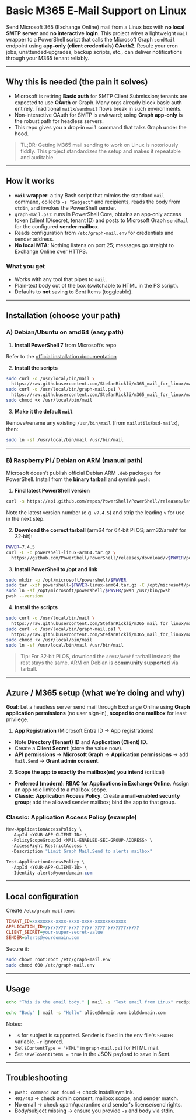 # Basic M365 E‑Mail Support on Linux

Send Microsoft 365 (Exchange Online) mail from a Linux box with **no local SMTP server** and **no interactive login**. This project wires a lightweight `mail` wrapper to a PowerShell script that calls the Microsoft Graph `sendMail` endpoint using **app‑only (client credentials) OAuth2**. Result: your cron jobs, unattended‑upgrades, backup scripts, etc., can deliver notifications through your M365 tenant reliably.

---

## Why this is needed (the pain it solves)

- Microsoft is retiring **Basic auth** for SMTP Client Submission; tenants are expected to use **OAuth** or Graph. Many orgs already block basic auth entirely. Traditional `mailx`/`sendmail` flows break in such environments.
- Non‑interactive OAuth for SMTP is awkward; using **Graph app‑only** is the robust path for headless servers.
- This repo gives you a drop‑in `mail` command that talks Graph under the hood.

> TL;DR: Getting M365 mail sending to work on Linux is notoriously fiddly. This project standardizes the setup and makes it repeatable and auditable.

---

## How it works

- **`mail` wrapper**: a tiny Bash script that mimics the standard `mail` command, collects `-s "Subject"` and recipients, reads the body from `stdin`, and invokes the PowerShell sender.
- `graph-mail.ps1`: runs in PowerShell Core, obtains an app‑only access token (client ID/secret, tenant ID) and posts to Microsoft Graph `sendMail` for the configured **sender mailbox**.
- Reads configuration from `/etc/graph-mail.env` for credentials and sender address.
- **No local MTA**: Nothing listens on port 25; messages go straight to Exchange Online over HTTPS.

### What you get

- Works with any tool that pipes to `mail`.
- Plain‑text body out of the box (switchable to HTML in the PS script).
- Defaults to **not** saving to Sent Items (toggleable).

---

## Installation (choose your path)

### A) Debian/Ubuntu on **amd64** (easy path)

1. **Install PowerShell 7** from Microsoft’s repo

Refer to the [official installation documentation](https://learn.microsoft.com/en-us/powershell/scripting/install/installing-powershell-on-linux)

2. **Install the scripts**

```bash
sudo curl -o /usr/local/bin/mail \
  https://raw.githubusercontent.com/StefanRickli/m365_mail_for_linux/main/mail
sudo curl -o /usr/local/bin/graph-mail.ps1 \
  https://raw.githubusercontent.com/StefanRickli/m365_mail_for_linux/main/graph-mail.ps1
sudo chmod +x /usr/local/bin/mail
```

3. **Make it the default `mail`**

Remove/rename any existing `/usr/bin/mail` (from `mailutils`/`bsd-mailx`), then:

```bash
sudo ln -sf /usr/local/bin/mail /usr/bin/mail
```

---

### B) Raspberry Pi / Debian on **ARM** (manual path)

Microsoft doesn’t publish official Debian ARM `.deb` packages for PowerShell. Install from the **binary tarball** and symlink `pwsh`:

1. **Find latest PowerShell version**

```bash
curl -s https://api.github.com/repos/PowerShell/PowerShell/releases/latest | grep tag_name
```

Note the latest version number (e.g. `v7.4.5`) and strip the leading `v` for use in the next step.

2. **Download the correct tarball** (arm64 for 64‑bit Pi OS; arm32/armhf for 32‑bit):

```bash
PWVER=7.4.5
curl -L -o powershell-linux-arm64.tar.gz \
  https://github.com/PowerShell/PowerShell/releases/download/v$PWVER/powershell-$PWVER-linux-arm64.tar.gz
```

3. **Install PowerShell to /opt and link**

```bash
sudo mkdir -p /opt/microsoft/powershell/$PWVER
sudo tar -xzf powershell-$PWVER-linux-arm64.tar.gz -C /opt/microsoft/powershell/$PWVER
sudo ln -sf /opt/microsoft/powershell/$PWVER/pwsh /usr/bin/pwsh
pwsh --version
```

4. **Install the scripts**

```bash
sudo curl -o /usr/local/bin/mail \
  https://raw.githubusercontent.com/StefanRickli/m365_mail_for_linux/main/mail
sudo curl -o /usr/local/bin/graph-mail.ps1 \
  https://raw.githubusercontent.com/StefanRickli/m365_mail_for_linux/main/graph-mail.ps1
sudo chmod +x /usr/local/bin/mail
sudo ln -sf /usr/local/bin/mail /usr/bin/mail
```

> Tip: For 32‑bit Pi OS, download the `arm32`/`armhf` tarball instead; the rest stays the same. ARM on Debian is **community supported** via tarball.

---

## Azure / M365 setup (what we’re doing and why)

**Goal**: Let a headless server send mail through Exchange Online using **Graph application permissions** (no user sign‑in), **scoped to one mailbox** for least privilege.

1. **App Registration** (Microsoft Entra ID → App registrations)

- Note **Directory (Tenant) ID** and **Application (Client) ID**.
- Create a **Client Secret** (store the value now).
- **API permissions** → **Microsoft Graph** → **Application permissions** → add `Mail.Send` → **Grant admin consent**.

2. **Scope the app to exactly the mailbox(es) you intend** (critical)

- **Preferred (modern)**: **RBAC for Applications in Exchange Online**. Assign an app role limited to a mailbox scope.
- **Classic**: **Application Access Policy**. Create a **mail‑enabled security group**; add the allowed sender mailbox; bind the app to that group.

### Classic: Application Access Policy (example)

```powershell
New-ApplicationAccessPolicy \
  -AppId <YOUR-APP-CLIENT-ID> \
  -PolicyScopeGroupId <MAIL-ENABLED-SEC-GROUP-ADDRESS> \
  -AccessRight RestrictAccess \
  -Description "Limit Graph Mail.Send to alerts mailbox"

Test-ApplicationAccessPolicy \
  -AppId <YOUR-APP-CLIENT-ID> \
  -Identity alerts@yourdomain.com
```

---

## Local configuration

Create `/etc/graph-mail.env`:

```ini
TENANT_ID=xxxxxxxx-xxxx-xxxx-xxxx-xxxxxxxxxxxx
APPLICATION_ID=yyyyyyyy-yyyy-yyyy-yyyy-yyyyyyyyyyyy
CLIENT_SECRET=your-super-secret-value
SENDER=alerts@yourdomain.com
```

Secure it:

```bash
sudo chown root:root /etc/graph-mail.env
sudo chmod 600 /etc/graph-mail.env
```

---

## Usage

```bash
echo "This is the email body." | mail -s "Test email from Linux" recipient@domain.com
```

```bash
echo "Body" | mail -s "Hello" alice@domain.com bob@domain.com
```

Notes:

- `-s` for subject is supported. Sender is fixed in the env file's `SENDER` variable. `-r` ignored.
- Set `$ContentType = "HTML"` in `graph-mail.ps1` for HTML mail.
- Set `saveToSentItems = true` in the JSON payload to save in Sent.

---

## Troubleshooting

- `pwsh: command not found` → check install/symlink.
- `401/403` → check admin consent, mailbox scope, and sender match.
- No email → check spam/quarantine and sender's license/send rights.
- Body/subject missing → ensure you provide `-s` and body via stdin.

